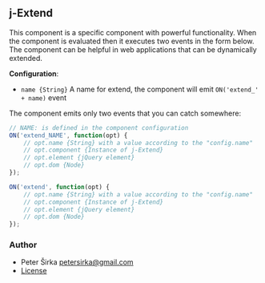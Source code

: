 ## j-Extend

This component is a specific component with powerful functionality. When the component is evaluated then it executes two events in the form below. The component can be helpful in web applications that can be dynamically extended.

__Configuration__:

- `name {String}` A name for extend, the component will emit `ON('extend_' + name)` event

The component emits only two events that you can catch somewhere:

```js
// NAME: is defined in the component configuration
ON('extend_NAME', function(opt) {
	// opt.name {String} with a value according to the "config.name"
	// opt.component {Instance of j-Extend}
	// opt.element {jQuery element}
	// opt.dom {Node}
});

ON('extend', function(opt) {
	// opt.name {String} with a value according to the "config.name"
	// opt.component {Instance of j-Extend}
	// opt.element {jQuery element}
	// opt.dom {Node}
});
````

### Author

- Peter Širka <petersirka@gmail.com>
- [License](https://www.totaljs.com/license/)